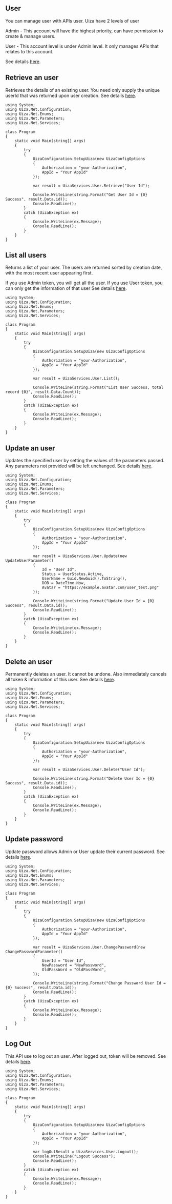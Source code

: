 ## User
You can manage user with APIs user. Uiza have 2 levels of user

Admin - This account will have the highest priority, can have permission to create & manage users.

User - This account level is under Admin level. It only manages APIs that relates to this account.

See details [here](https://docs.uiza.io/?#user-management).


## Retrieve an user
Retrieves the details of an existing user. You need only supply the unique userId that was returned upon user creation.
See details [here](https://docs.uiza.io/?#retrieve-an-user).

```Cshard
using System;
using Uiza.Net.Configuration;
using Uiza.Net.Enums;
using Uiza.Net.Parameters;
using Uiza.Net.Services;

class Program
{
	static void Main(string[] args)
	{
		try
		{
			UizaConfiguration.SetupUiza(new UizaConfigOptions
			{
				Authorization = "your-Authorization",
				AppId = "Your AppId"
			});
			
			var result = UizaServices.User.Retrieve("User Id");
			
			Console.WriteLine(string.Format("Get User Id = {0} Success", result.Data.id));
			Console.ReadLine();
		}
		catch (UizaException ex)
		{              
			Console.WriteLine(ex.Message);
			Console.ReadLine();
		}
	}
}
```

## List all users
Returns a list of your user. The users are returned sorted by creation date, with the most recent user appearing first.

If you use Admin token, you will get all the user. If you use User token, you can only get the information of that user
See details [here](https://docs.uiza.io/?#list-all-users).

```Cshard
using System;
using Uiza.Net.Configuration;
using Uiza.Net.Enums;
using Uiza.Net.Parameters;
using Uiza.Net.Services;

class Program
{
	static void Main(string[] args)
	{
		try
		{
			UizaConfiguration.SetupUiza(new UizaConfigOptions
			{
				Authorization = "your-Authorization",
				AppId = "Your AppId"
			});
			
			var result = UizaServices.User.List();
			
			Console.WriteLine(string.Format("List User Success, total record {0}", result.Data.Count));	
			Console.ReadLine();
		}
		catch (UizaException ex)
		{              
			Console.WriteLine(ex.Message);
			Console.ReadLine();
		}
	}
}
```

## Update an user
Updates the specified user by setting the values of the parameters passed. Any parameters not provided will be left unchanged.
See details [here](https://docs.uiza.io/?#update-an-user).

```Cshard
using System;
using Uiza.Net.Configuration;
using Uiza.Net.Enums;
using Uiza.Net.Parameters;
using Uiza.Net.Services;

class Program
{
	static void Main(string[] args)
	{
		try
		{
			UizaConfiguration.SetupUiza(new UizaConfigOptions
			{
				Authorization = "your-Authorization",
				AppId = "Your AppId"
			});
			
			var result = UizaServices.User.Update(new UpdateUserParameter()
			{
				Id = "User Id",
				Status = UserStatus.Active,
				UserName = Guid.NewGuid().ToString(),
				DOB = DateTime.Now,
				Avatar = "https://example.avatar.com/user_test.png"
			});

			Console.WriteLine(string.Format("Update User Id = {0} Success", result.Data.id));
			Console.ReadLine();
		}
		catch (UizaException ex)
		{              
			Console.WriteLine(ex.Message);
			Console.ReadLine();
		}
	}
}
```

## Delete an user
Permanently deletes an user. It cannot be undone. Also immediately cancels all token & information of this user.
See details [here](https://docs.uiza.io/?#delete-an-user).

```Cshard
using System;
using Uiza.Net.Configuration;
using Uiza.Net.Enums;
using Uiza.Net.Parameters;
using Uiza.Net.Services;

class Program
{
	static void Main(string[] args)
	{
		try
		{
			UizaConfiguration.SetupUiza(new UizaConfigOptions
			{
				Authorization = "your-Authorization",
				AppId = "Your AppId"
			});
			
			var result = UizaServices.User.Delete("User Id");
			
			Console.WriteLine(string.Format("Delete User Id = {0} Success", result.Data.id));
			Console.ReadLine();
		}
		catch (UizaException ex)
		{              
			Console.WriteLine(ex.Message);
			Console.ReadLine();
		}
	}
}
```

## Update password
Update password allows Admin or User update their current password.
See details [here](https://docs.uiza.io/?#update-password).

```Cshard
using System;
using Uiza.Net.Configuration;
using Uiza.Net.Enums;
using Uiza.Net.Parameters;
using Uiza.Net.Services;

class Program
{
	static void Main(string[] args)
	{
		try
		{
			UizaConfiguration.SetupUiza(new UizaConfigOptions
			{
				Authorization = "your-Authorization",
				AppId = "Your AppId"
			});
			
			var result = UizaServices.User.ChangePassword(new ChangePasswordParameter()
			{
				UserId = "User Id",
				NewPassword = "NewPassword",
				OldPassWord = "OldPassWord",
			});

			Console.WriteLine(string.Format("Change Password User Id = {0} Success", result.Data.id));
			Console.ReadLine();
		}
		catch (UizaException ex)
		{              
			Console.WriteLine(ex.Message);
			Console.ReadLine();
		}
	}
}
```

## Log Out
This API use to log out an user. After logged out, token will be removed.
See details [here](https://docs.uiza.io/?#update-password).

```Cshard
using System;
using Uiza.Net.Configuration;
using Uiza.Net.Enums;
using Uiza.Net.Parameters;
using Uiza.Net.Services;

class Program
{
	static void Main(string[] args)
	{
		try
		{
			UizaConfiguration.SetupUiza(new UizaConfigOptions
			{
				Authorization = "your-Authorization",
				AppId = "Your AppId"
			});
			
			var logOutResult = UizaServices.User.Logout();
			Console.WriteLine("Logout Success");
			Console.ReadLine();
		}
		catch (UizaException ex)
		{              
			Console.WriteLine(ex.Message);
			Console.ReadLine();
		}
	}
}
```